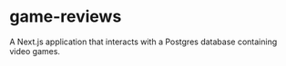 # game-reviews
A Next.js application that interacts with a Postgres database containing video games.
